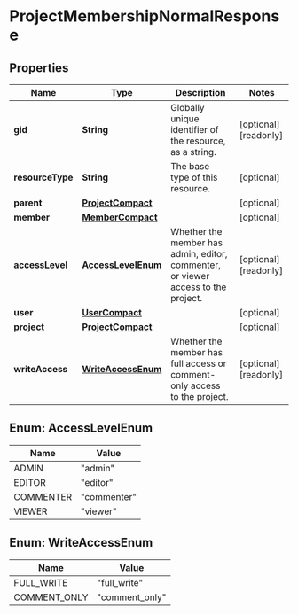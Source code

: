 

# ProjectMembershipNormalResponse


## Properties

| Name | Type | Description | Notes |
|------------ | ------------- | ------------- | -------------|
|**gid** | **String** | Globally unique identifier of the resource, as a string. |  [optional] [readonly] |
|**resourceType** | **String** | The base type of this resource. |  [optional] |
|**parent** | [**ProjectCompact**](ProjectCompact.md) |  |  [optional] |
|**member** | [**MemberCompact**](MemberCompact.md) |  |  [optional] |
|**accessLevel** | [**AccessLevelEnum**](#AccessLevelEnum) | Whether the member has admin, editor, commenter, or viewer access to the project. |  [optional] [readonly] |
|**user** | [**UserCompact**](UserCompact.md) |  |  [optional] |
|**project** | [**ProjectCompact**](ProjectCompact.md) |  |  [optional] |
|**writeAccess** | [**WriteAccessEnum**](#WriteAccessEnum) | Whether the member has full access or comment-only access to the project. |  [optional] [readonly] |



## Enum: AccessLevelEnum

| Name | Value |
|---- | -----|
| ADMIN | &quot;admin&quot; |
| EDITOR | &quot;editor&quot; |
| COMMENTER | &quot;commenter&quot; |
| VIEWER | &quot;viewer&quot; |



## Enum: WriteAccessEnum

| Name | Value |
|---- | -----|
| FULL_WRITE | &quot;full_write&quot; |
| COMMENT_ONLY | &quot;comment_only&quot; |




